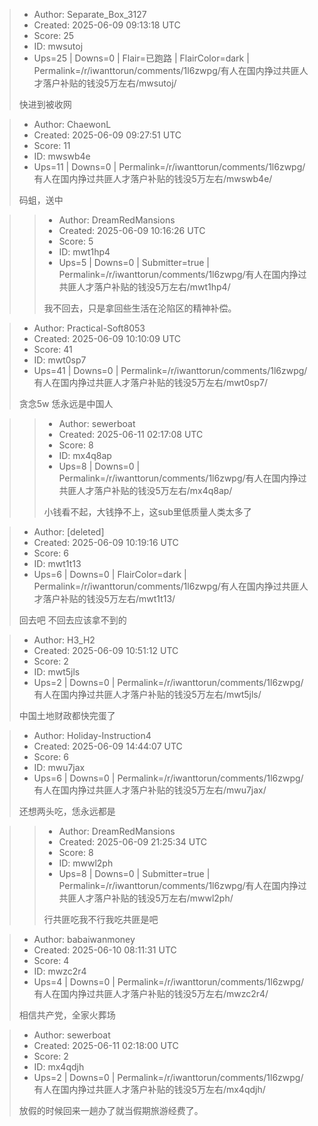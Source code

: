 > - Author: Separate_Box_3127
> - Created: 2025-06-09 09:13:18 UTC
> - Score: 25
> - ID: mwsutoj
> - Ups=25 | Downs=0 | Flair=已跑路 | FlairColor=dark | Permalink=/r/iwanttorun/comments/1l6zwpg/有人在国内挣过共匪人才落户补贴的钱没5万左右/mwsutoj/
>
> 快进到被收网

> - Author: ChaewonL
> - Created: 2025-06-09 09:27:51 UTC
> - Score: 11
> - ID: mwswb4e
> - Ups=11 | Downs=0 | Permalink=/r/iwanttorun/comments/1l6zwpg/有人在国内挣过共匪人才落户补贴的钱没5万左右/mwswb4e/
>
> 码蛆，送中

>> - Author: DreamRedMansions
>> - Created: 2025-06-09 10:16:26 UTC
>> - Score: 5
>> - ID: mwt1hp4
>> - Ups=5 | Downs=0 | Submitter=true | Permalink=/r/iwanttorun/comments/1l6zwpg/有人在国内挣过共匪人才落户补贴的钱没5万左右/mwt1hp4/
>>
>> 我不回去，只是拿回些生活在沦陷区的精神补偿。

> - Author: Practical-Soft8053
> - Created: 2025-06-09 10:10:09 UTC
> - Score: 41
> - ID: mwt0sp7
> - Ups=41 | Downs=0 | Permalink=/r/iwanttorun/comments/1l6zwpg/有人在国内挣过共匪人才落户补贴的钱没5万左右/mwt0sp7/
>
> 贪念5w 恁永远是中国人

>> - Author: sewerboat
>> - Created: 2025-06-11 02:17:08 UTC
>> - Score: 8
>> - ID: mx4q8ap
>> - Ups=8 | Downs=0 | Permalink=/r/iwanttorun/comments/1l6zwpg/有人在国内挣过共匪人才落户补贴的钱没5万左右/mx4q8ap/
>>
>> 小钱看不起，大钱挣不上，这sub里低质量人类太多了

> - Author: [deleted]
> - Created: 2025-06-09 10:19:16 UTC
> - Score: 6
> - ID: mwt1t13
> - Ups=6 | Downs=0 | FlairColor=dark | Permalink=/r/iwanttorun/comments/1l6zwpg/有人在国内挣过共匪人才落户补贴的钱没5万左右/mwt1t13/
>
> 回去吧 不回去应该拿不到的

> - Author: H3_H2
> - Created: 2025-06-09 10:51:12 UTC
> - Score: 2
> - ID: mwt5jls
> - Ups=2 | Downs=0 | Permalink=/r/iwanttorun/comments/1l6zwpg/有人在国内挣过共匪人才落户补贴的钱没5万左右/mwt5jls/
>
> 中国土地财政都快完蛋了

> - Author: Holiday-Instruction4
> - Created: 2025-06-09 14:44:07 UTC
> - Score: 6
> - ID: mwu7jax
> - Ups=6 | Downs=0 | Permalink=/r/iwanttorun/comments/1l6zwpg/有人在国内挣过共匪人才落户补贴的钱没5万左右/mwu7jax/
>
> 还想两头吃，恁永远都是

>> - Author: DreamRedMansions
>> - Created: 2025-06-09 21:25:34 UTC
>> - Score: 8
>> - ID: mwwl2ph
>> - Ups=8 | Downs=0 | Submitter=true | Permalink=/r/iwanttorun/comments/1l6zwpg/有人在国内挣过共匪人才落户补贴的钱没5万左右/mwwl2ph/
>>
>> 行共匪吃我不行我吃共匪是吧

> - Author: babaiwanmoney
> - Created: 2025-06-10 08:11:31 UTC
> - Score: 4
> - ID: mwzc2r4
> - Ups=4 | Downs=0 | Permalink=/r/iwanttorun/comments/1l6zwpg/有人在国内挣过共匪人才落户补贴的钱没5万左右/mwzc2r4/
>
> 相信共产党，全家火葬场

> - Author: sewerboat
> - Created: 2025-06-11 02:18:00 UTC
> - Score: 2
> - ID: mx4qdjh
> - Ups=2 | Downs=0 | Permalink=/r/iwanttorun/comments/1l6zwpg/有人在国内挣过共匪人才落户补贴的钱没5万左右/mx4qdjh/
>
> 放假的时候回来一趟办了就当假期旅游经费了。
